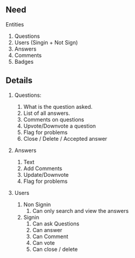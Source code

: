 ## Need


Entities
   1. Questions
   2. Users (Singin  + Not Sign)
   3. Answers
   4. Comments
   5. Badges


## Details
1. Questions:
   1. What is the question asked.
   2. List of all answers.
   3. Comments on questions
   4. Upvote/Downvote a question
   5. Flag for problems
   6. Close / Delete / Accepted answer


2. Answers
   1. Text
   2. Add Comments
   3. Update/Downvote
   4. Flag for problems



3. Users
   1. Non Signin
      1. Can only search and view the answers
   2. Signin
      1. Can ask Questions
      2. Can answer
      3. Can Comment
      4. Can vote
      5. Can close / delete